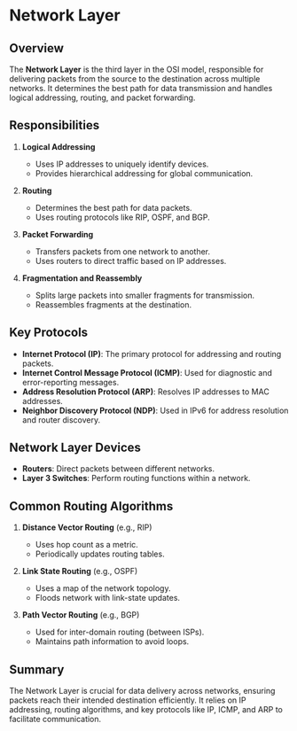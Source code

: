 # Network Layer

## Overview
The **Network Layer** is the third layer in the OSI model, responsible for delivering packets from the source to the destination across multiple networks. It determines the best path for data transmission and handles logical addressing, routing, and packet forwarding.

## Responsibilities
1. **Logical Addressing**
   - Uses IP addresses to uniquely identify devices.
   - Provides hierarchical addressing for global communication.

2. **Routing**
   - Determines the best path for data packets.
   - Uses routing protocols like RIP, OSPF, and BGP.

3. **Packet Forwarding**
   - Transfers packets from one network to another.
   - Uses routers to direct traffic based on IP addresses.

4. **Fragmentation and Reassembly**
   - Splits large packets into smaller fragments for transmission.
   - Reassembles fragments at the destination.

## Key Protocols
- **Internet Protocol (IP)**: The primary protocol for addressing and routing packets.
- **Internet Control Message Protocol (ICMP)**: Used for diagnostic and error-reporting messages.
- **Address Resolution Protocol (ARP)**: Resolves IP addresses to MAC addresses.
- **Neighbor Discovery Protocol (NDP)**: Used in IPv6 for address resolution and router discovery.

## Network Layer Devices
- **Routers**: Direct packets between different networks.
- **Layer 3 Switches**: Perform routing functions within a network.

## Common Routing Algorithms
1. **Distance Vector Routing** (e.g., RIP)
   - Uses hop count as a metric.
   - Periodically updates routing tables.
   
2. **Link State Routing** (e.g., OSPF)
   - Uses a map of the network topology.
   - Floods network with link-state updates.
   
3. **Path Vector Routing** (e.g., BGP)
   - Used for inter-domain routing (between ISPs).
   - Maintains path information to avoid loops.

## Summary
The Network Layer is crucial for data delivery across networks, ensuring packets reach their intended destination efficiently. It relies on IP addressing, routing algorithms, and key protocols like IP, ICMP, and ARP to facilitate communication.
